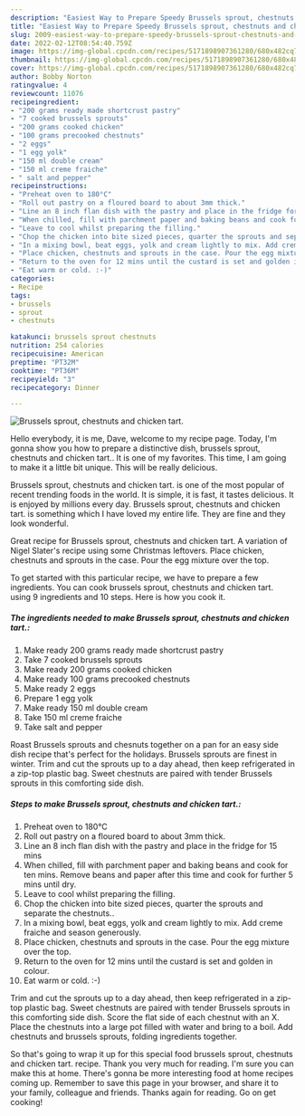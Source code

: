 ```yaml
---
description: "Easiest Way to Prepare Speedy Brussels sprout, chestnuts and chicken tart."
title: "Easiest Way to Prepare Speedy Brussels sprout, chestnuts and chicken tart."
slug: 2009-easiest-way-to-prepare-speedy-brussels-sprout-chestnuts-and-chicken-tart
date: 2022-02-12T08:54:40.759Z
image: https://img-global.cpcdn.com/recipes/5171898907361280/680x482cq70/brussels-sprout-chestnuts-and-chicken-tart-recipe-main-photo.jpg
thumbnail: https://img-global.cpcdn.com/recipes/5171898907361280/680x482cq70/brussels-sprout-chestnuts-and-chicken-tart-recipe-main-photo.jpg
cover: https://img-global.cpcdn.com/recipes/5171898907361280/680x482cq70/brussels-sprout-chestnuts-and-chicken-tart-recipe-main-photo.jpg
author: Bobby Norton
ratingvalue: 4
reviewcount: 11076
recipeingredient:
- "200 grams ready made shortcrust pastry"
- "7 cooked brussels sprouts"
- "200 grams cooked chicken"
- "100 grams precooked chestnuts"
- "2 eggs"
- "1 egg yolk"
- "150 ml double cream"
- "150 ml creme fraiche"
- " salt and pepper"
recipeinstructions:
- "Preheat oven to 180°C"
- "Roll out pastry on a floured board to about 3mm thick."
- "Line an 8 inch flan dish with the pastry and place in the fridge for 15 mins"
- "When chilled, fill with parchment paper and baking beans and cook for ten mins. Remove beans and paper after this time and cook for further 5 mins until dry."
- "Leave to cool whilst preparing the filling."
- "Chop the chicken into bite sized pieces, quarter the sprouts and separate the chestnuts.."
- "In a mixing bowl, beat eggs, yolk and cream lightly to mix. Add creme fraiche and season generously."
- "Place chicken, chestnuts and sprouts in the case. Pour the egg mixture over the top."
- "Return to the oven for 12 mins until the custard is set and golden in colour."
- "Eat warm or cold. :-)"
categories:
- Recipe
tags:
- brussels
- sprout
- chestnuts

katakunci: brussels sprout chestnuts 
nutrition: 254 calories
recipecuisine: American
preptime: "PT32M"
cooktime: "PT36M"
recipeyield: "3"
recipecategory: Dinner

---
```



![Brussels sprout, chestnuts and chicken tart.](https://img-global.cpcdn.com/recipes/5171898907361280/680x482cq70/brussels-sprout-chestnuts-and-chicken-tart-recipe-main-photo.jpg)

Hello everybody, it is me, Dave, welcome to my recipe page. Today, I'm gonna show you how to prepare a distinctive dish, brussels sprout, chestnuts and chicken tart.. It is one of my favorites. This time, I am going to make it a little bit unique. This will be really delicious.

Brussels sprout, chestnuts and chicken tart. is one of the most popular of recent trending foods in the world. It is simple, it is fast, it tastes delicious. It is enjoyed by millions every day. Brussels sprout, chestnuts and chicken tart. is something which I have loved my entire life. They are fine and they look wonderful.

Great recipe for Brussels sprout, chestnuts and chicken tart. A variation of Nigel Slater's recipe using some Christmas leftovers. Place chicken, chestnuts and sprouts in the case. Pour the egg mixture over the top.


To get started with this particular recipe, we have to prepare a few ingredients. You can cook brussels sprout, chestnuts and chicken tart. using 9 ingredients and 10 steps. Here is how you cook it.

<!--inarticleads1-->

##### The ingredients needed to make Brussels sprout, chestnuts and chicken tart.:

1. Make ready 200 grams ready made shortcrust pastry
1. Take 7 cooked brussels sprouts
1. Make ready 200 grams cooked chicken
1. Make ready 100 grams precooked chestnuts
1. Make ready 2 eggs
1. Prepare 1 egg yolk
1. Make ready 150 ml double cream
1. Take 150 ml creme fraiche
1. Take  salt and pepper


Roast Brussels sprouts and chesnuts together on a pan for an easy side dish recipe that's perfect for the holidays. Brussels sprouts are finest in winter. Trim and cut the sprouts up to a day ahead, then keep refrigerated in a zip-top plastic bag. Sweet chestnuts are paired with tender Brussels sprouts in this comforting side dish. 

<!--inarticleads2-->

##### Steps to make Brussels sprout, chestnuts and chicken tart.:

1. Preheat oven to 180°C
1. Roll out pastry on a floured board to about 3mm thick.
1. Line an 8 inch flan dish with the pastry and place in the fridge for 15 mins
1. When chilled, fill with parchment paper and baking beans and cook for ten mins. Remove beans and paper after this time and cook for further 5 mins until dry.
1. Leave to cool whilst preparing the filling.
1. Chop the chicken into bite sized pieces, quarter the sprouts and separate the chestnuts..
1. In a mixing bowl, beat eggs, yolk and cream lightly to mix. Add creme fraiche and season generously.
1. Place chicken, chestnuts and sprouts in the case. Pour the egg mixture over the top.
1. Return to the oven for 12 mins until the custard is set and golden in colour.
1. Eat warm or cold. :-)


Trim and cut the sprouts up to a day ahead, then keep refrigerated in a zip-top plastic bag. Sweet chestnuts are paired with tender Brussels sprouts in this comforting side dish. Score the flat side of each chestnut with an X. Place the chestnuts into a large pot filled with water and bring to a boil. Add chestnuts and brussels sprouts, folding ingredients together. 

So that's going to wrap it up for this special food brussels sprout, chestnuts and chicken tart. recipe. Thank you very much for reading. I'm sure you can make this at home. There's gonna be more interesting food at home recipes coming up. Remember to save this page in your browser, and share it to your family, colleague and friends. Thanks again for reading. Go on get cooking!
